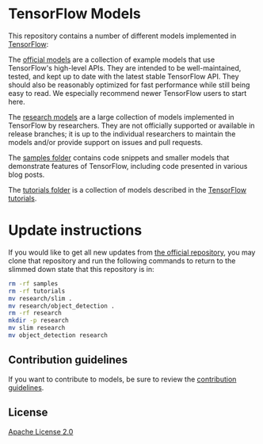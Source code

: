 # TensorFlow Models

This repository contains a number of different models implemented in [TensorFlow](https://www.tensorflow.org):

The [official models](official) are a collection of example models that use TensorFlow's high-level APIs. They are intended to be well-maintained, tested, and kept up to date with the latest stable TensorFlow API. They should also be reasonably optimized for fast performance while still being easy to read. We especially recommend newer TensorFlow users to start here.

The [research models](https://github.com/tensorflow/models/tree/master/research) are a large collection of models implemented in TensorFlow by researchers. They are not officially supported or available in release branches; it is up to the individual researchers to maintain the models and/or provide support on issues and pull requests.

The [samples folder](samples) contains code snippets and smaller models that demonstrate features of TensorFlow, including code presented in various blog posts.

The [tutorials folder](tutorials) is a collection of models described in the [TensorFlow tutorials](https://www.tensorflow.org/tutorials/).

# Update instructions

If you would like to get all new updates from [the official repository](https://github.com/tensorflow/models), you may clone that repository and run the following commands to return to the slimmed down state that this repository is in:

``` bash
rm -rf samples
rm -rf tutorials
mv research/slim .
mv research/object_detection .
rm -rf research
mkdir -p research
mv slim research
mv object_detection research
```

## Contribution guidelines

If you want to contribute to models, be sure to review the [contribution guidelines](CONTRIBUTING.md).

## License

[Apache License 2.0](LICENSE)
